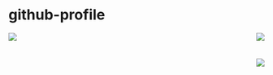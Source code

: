 # github-profile

<a href="https://github.com/lelerukjaymoh">
  <img align="left" src="https://github-readme-stats.vercel.app/api?username=lelerukjaymoh&theme=radical&show_icons=true&count_private=true" />
</a>

<a href="https://github.com/lelerukjaymoh">
  <img align="right" src="https://github-readme-stats-git-master.lelerukjaymoh.vercel.app
/api/pin/?username=lelerukjaymoh&repo=django-startproject&show_owner=true&theme=algolia" />
</a>

<br><br><br>
<a href="https://github.com/lelerukjaymoh">
  <img align="right" src="https://github-readme-stats.vercel.app/api/top-langs/?username=lelerukjaymoh" />
</a>


